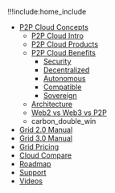 !!!include:home_include
- [P2P Cloud Concepts](cloud_home)
  - [P2P Cloud Intro](cloud_intro)
  - [P2P Cloud Products](cloud_products)
  - [P2P Cloud Benefits](usp)
    - [Security](usp_secure)
    - [Decentralized](usp_decentralized)
    - [Autonomous](usp_autonomous)
    - [Compatible](usp_compatible)
    - [Sovereign](usp_sovereign)
  - [Architecture](cloud_architecture)
  - [Web2 vs Web3 vs P2P](cloud_compare)
  - carbon_double_win
- [Grid 2.0 Manual](manual2_home)
- [Grid 3.0 Manual](/manual_tfgrid3/manual3_home)
- [Grid Pricing](pricing)
- [Cloud Compare](cloud_compare)
- [Roadmap](roadmap)
- [Support](support)
- [Videos](generic_video)





